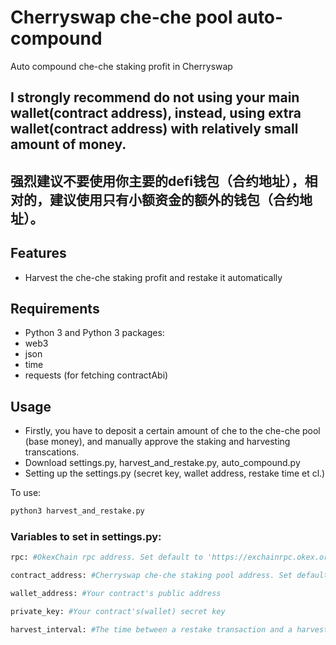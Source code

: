 # Cherryswap che-che pool auto-compound
Auto compound che-che staking profit in Cherryswap
## I strongly recommend do not using your main wallet(contract address), instead, using extra wallet(contract address) with relatively small amount of money. 
## 强烈建议不要使用你主要的defi钱包（合约地址），相对的，建议使用只有小额资金的额外的钱包（合约地址）。

## Features

- Harvest the che-che staking profit and restake it automatically

## Requirements

- Python 3 and Python 3 packages:
- web3
- json
- time
- requests (for fetching contractAbi)

## Usage
- Firstly, you have to deposit a certain amount of che to the che-che pool (base money), and manually approve the staking and harvesting transcations.
- Download settings.py, harvest_and_restake.py, auto_compound.py
- Setting up the settings.py (secret key, wallet address, restake time et cl.)

To use:
```sh
python3 harvest_and_restake.py
```


###  Variables to set in settings.py:
```sh
rpc: #OkexChain rpc address. Set default to 'https://exchainrpc.okex.org'

contract_address: #Cherryswap che-che staking pool address. Set default to '0x9Ab8BCf67fE8d8D2aD27D42Ec2A0fD5C206DAE60'

wallet_address: #Your contract's public address

private_key: #Your contract's(wallet) secret key

harvest_interval: #The time between a restake transaction and a harvest transaction (in minutes). Set default to 720 minutes
```

### 
